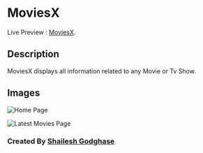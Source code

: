 # MoviesX

Live Preview : [MoviesX](https://movies-x.netlify.app).

## Description

MoviesX displays all information related to any Movie or Tv Show.

## Images

![Home Page](https://github.com/[ShaileshGodghase]/[MoviesX]/blob/[main]/HomePage.png?raw=true)

![Latest Movies Page](https://github.com/[ShaileshGodghase]/[MoviesX]/blob/[main]/LatestMovies.png?raw=true)


### Created By [Shailesh Godghase](https://www.linkedin.com/in/shailesh-godghase-b4392220a/)